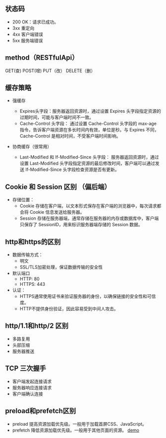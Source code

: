## 状态码
- 200 OK：请求已成功。
- 3xx 重定向
- 4xx 客户端错误
- 5xx 服务端错误

## method（RESTfulApi）
GET(查) POST(增) PUT（改） DELETE（删）

## 缓存策略
- 强缓存
  - Expires头字段：服务器返回资源时，通过设置 Expires 头字段指定资源的过期时间，可能与客户端时间不一致。
  - Cache-Control 头字段： 通过设置 Cache-Control 头字段的 max-age 指令，告诉客户端资源在多长时间内有效，单位是秒。与 Expires 不同，Cache-Control 是相对时间，不受客户端时间影响。
  
- 协商缓存（很常用）
  - Last-Modified 和 If-Modified-Since 头字段： 服务器返回资源时，通过设置 Last-Modified 头字段指定资源的最后修改时间，客户端可以通过发送 If-Modified-Since 头字段检查资源是否有更新。

## Cookie 和 Session 区别 （偏后端）
- 存储位置：
  - Cookie 存储在客户端，以文本形式保存在客户端的浏览器中，每次请求都会将 Cookie 信息发送给服务器。
  - Session 存储在服务器端，通常存储在服务器的内存或数据库中，客户端只保存了 SessionID，用来标识服务器端存储的 Session 数据。

## http和https的区别
- 数据传输方式：
  - 明文
  - SSL/TLS加密处理，保证数据传输的安全性
- 默认端口
  - HTTP: 80
  - HTTPS: 443
- 认证：
  - HTTPS通常使用证书来验证服务器的身份，以确保链接的安全性和可信度。
  - HTTP不提供身份验证，因此容易受到中间人攻击。

## http/1.1和http/2 区别
- 多路复用
- 头部压缩
- 服务器推送

## TCP 三次握手
- 客户端发起连接请求
- 服务器响应连接请求
- 客户端确认连接

## preload和prefetch区别
- preload 提高资源加载优先级。一般用于加载首屏CSS、JavaScript。
- prefetch 降低资源加载优先级。一般用于其他页面的资源。
[demo](http://127.0.0.1:5500/example/pre/1.html)

